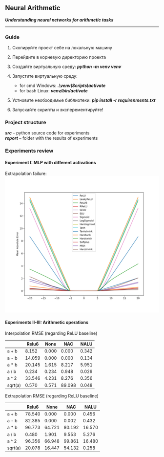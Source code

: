 ## Neural Arithmetic  
__*Understanding neural networks for arithmetic tasks*__

-----

### Guide
1. Скопируйте проект себе на локальную машину
  
2. Перейдите в корневую директорию проекта

3. Создайте виртуальную среду: *__python -m venv venv__*

4. Запустите виртуальную среду:  
    - for cmd Windows: _**.\venv\Scripts\activate**_
    - for bash Linux: _**venv/bin/activate**_

5. Устновите необходимые библиотеки: *__pip install -r requirenments.txt__*

6. Запускайте скрипты и эксперементируйте!


### Project structure
 __*src*__ – python source code for experiments  
 __*report*__ – folder with the results of experiments  
  


### Experiments review
#### Experiment I: MLP with different activations

Extrapolation failure:  
<img src="./report/images/numbers_insight.png" width=700>
#### Experiments II-III: Arithmetic operations
Interpolation RMSE (regarding ReLU baseline)  

|     |Relu6|	None|	NAC|	NALU|
| --- |  --- | --- | --- | --- |
|a + b|8.152|	0.000|	0.000|	0.342|
|a - b|14.059|	0.000|	0.000|	0.134|
|a * b|20.145|	1.615|	8.217|	5.951|
|a / b|0.234|	0.234|	0.948|	0.029|
|a ^ 2|33.546|	4.231|	8.276|	0.356|
|sqrt(a)|0.570|	0.571|	89.098|	0.048|
  

Extrapolation RMSE (regarding ReLU baseline)  

|     |Relu6|	None|	NAC|	NALU|
| --- |  --- | --- | --- | --- |
|a + b|78.540|	0.000|	0.000|	0.456|
|a - b|82.385|	0.000|	0.002|	0.432|
|a * b|96.773|	64.721|	80.192|	16.570|
|a / b|0.480|	1.901|	9.553|	5.276|
|a ^ 2|96.356|	66.948|	99.861|	16.480|
|sqrt(a)|20.078|	16.447|	54.132|	0.258|
